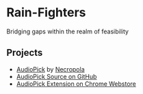 # Rain-Fighters
Bridging gaps within the realm of feasibility

## Projects
 - [AudioPick](https://rain-fighters.github.io/AudioPick/) by [Necropola](https://necropola.github.io/)
 - [AudioPick Source on GitHub](https://github.com/rain-fighters/AudioPick/)
 - [AudioPick Extension on Chrome Webstore](https://chrome.google.com/webstore/detail/audiopick/gfhcppdamigjkficnjnhmnljljhagaha)
